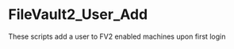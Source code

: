FileVault2_User_Add
===================

These scripts add a user to FV2 enabled machines upon first login
